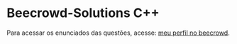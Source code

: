 <h1>Beecrowd-Solutions C++</h1>
<p>Para acessar os enunciados das questões, acesse: <a href="https://www.beecrowd.com.br/judge/pt/profile/274111">meu perfil no beecrowd</a>.</p>

